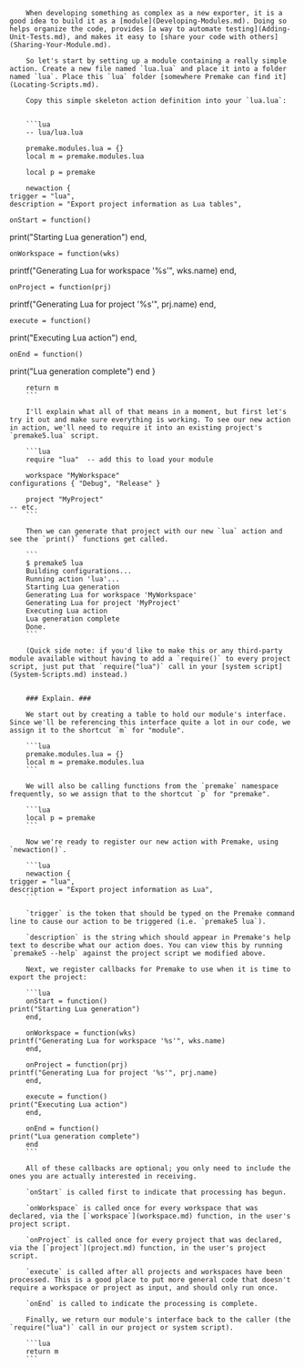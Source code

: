 		When developing something as complex as a new exporter, it is a good idea to build it as a [module](Developing-Modules.md). Doing so helps organize the code, provides [a way to automate testing](Adding-Unit-Tests.md), and makes it easy to [share your code with others](Sharing-Your-Module.md).
		
		So let's start by setting up a module containing a really simple action. Create a new file named `lua.lua` and place it into a folder named `lua`. Place this `lua` folder [somewhere Premake can find it](Locating-Scripts.md).
		
		Copy this simple skeleton action definition into your `lua.lua`:
		
		
		```lua
		-- lua/lua.lua
		
		premake.modules.lua = {}
		local m = premake.modules.lua
		
		local p = premake
		
		newaction {
	trigger = "lua",
	description = "Export project information as Lua tables",
		
	onStart = function()
print("Starting Lua generation")
	end,
		
	onWorkspace = function(wks)
printf("Generating Lua for workspace '%s'", wks.name)
	end,
		
	onProject = function(prj)
printf("Generating Lua for project '%s'", prj.name)
	end,
		
	execute = function()
print("Executing Lua action")
	end,
		
	onEnd = function()
print("Lua generation complete")
	end
		}
		
		return m
		```
		
		I'll explain what all of that means in a moment, but first let's try it out and make sure everything is working. To see our new action in action, we'll need to require it into an existing project's `premake5.lua` script.
		
		```lua
		require "lua"  -- add this to load your module
		
		workspace "MyWorkspace"
	configurations { "Debug", "Release" }
		
		project "MyProject"
	-- etc.
		```
		
		Then we can generate that project with our new `lua` action and see the `print()` functions get called.
		
		```
		$ premake5 lua
		Building configurations...
		Running action 'lua'...
		Starting Lua generation
		Generating Lua for workspace 'MyWorkspace'
		Generating Lua for project 'MyProject'
		Executing Lua action
		Lua generation complete
		Done.
		```
		
		(Quick side note: if you'd like to make this or any third-party module available without having to add a `require()` to every project script, just put that `require("lua")` call in your [system script](System-Scripts.md) instead.)
		
		
		### Explain. ###
		
		We start out by creating a table to hold our module's interface. Since we'll be referencing this interface quite a lot in our code, we assign it to the shortcut `m` for "module".
		
		```lua
		premake.modules.lua = {}
		local m = premake.modules.lua
		```
		
		We will also be calling functions from the `premake` namespace frequently, so we assign that to the shortcut `p` for "premake".
		
		```lua
		local p = premake
		```
		
		Now we're ready to register our new action with Premake, using `newaction()`.
		
		```lua
		newaction {
	trigger = "lua",
	description = "Export project information as Lua",
		```
		
		`trigger` is the token that should be typed on the Premake command line to cause our action to be triggered (i.e. `premake5 lua`).
		
		`description` is the string which should appear in Premake's help text to describe what our action does. You can view this by running `premake5 --help` against the project script we modified above.
		
		Next, we register callbacks for Premake to use when it is time to export the project:
		
		```lua
		onStart = function()
	print("Starting Lua generation")
		end,
		
		onWorkspace = function(wks)
	printf("Generating Lua for workspace '%s'", wks.name)
		end,
		
		onProject = function(prj)
	printf("Generating Lua for project '%s'", prj.name)
		end,
		
		execute = function()
	print("Executing Lua action")
		end,
		
		onEnd = function()
	print("Lua generation complete")
		end
		```
		
		All of these callbacks are optional; you only need to include the ones you are actually interested in receiving.
		
		`onStart` is called first to indicate that processing has begun.
		
		`onWorkspace` is called once for every workspace that was declared, via the [`workspace`](workspace.md) function, in the user's project script.
		
		`onProject` is called once for every project that was declared, via the [`project`](project.md) function, in the user's project script.
		
		`execute` is called after all projects and workspaces have been processed. This is a good place to put more general code that doesn't require a workspace or project as input, and should only run once.
		
		`onEnd` is called to indicate the processing is complete.
		
		Finally, we return our module's interface back to the caller (the `require("lua")` call in our project or system script).
		
		```lua
		return m
		```
		